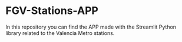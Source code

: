# FGV-Stations-APP
In this repository you can find the APP made with the Streamlit Python library related to the Valencia Metro stations.
